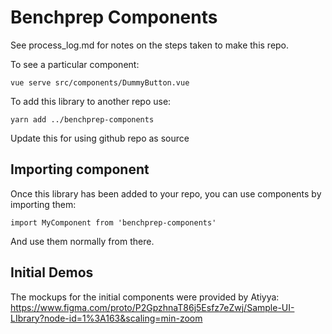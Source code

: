 # Benchprep Components

See process_log.md for notes on the steps taken to make this repo.

To see a particular component:

```
vue serve src/components/DummyButton.vue
```

To add this library to another repo use:

```
yarn add ../benchprep-components
```
Update this for using github repo as source

## Importing component

Once this library has been added to your repo, you can use components by importing them:

```
import MyComponent from 'benchprep-components'
```

And use them normally from there.


## Initial Demos

The mockups for the initial components were provided by Atiyya: https://www.figma.com/proto/P2GpzhnaT86j5Esfz7eZwj/Sample-UI-LIbrary?node-id=1%3A163&scaling=min-zoom
